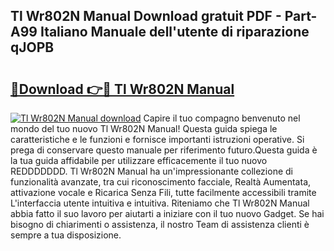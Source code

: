 ## Tl Wr802N Manual Download gratuit PDF - Part-A99 Italiano Manuale dell'utente di riparazione qJOPB

# <h2><a href="http://dfc0jh.blite.top/?on=Tl+Wr802N+Manual">🔗Download 👉🔴 Tl Wr802N Manual</a></h2>

[![Tl Wr802N Manual download](https://i.imgur.com/lujVjoI.png)](http://dfc0jh.blite.top/?on=Tl+Wr802N+Manual)
Capire il tuo compagno benvenuto nel mondo del tuo nuovo Tl Wr802N Manual! Questa guida spiega le caratteristiche e le funzioni e fornisce importanti istruzioni operative. Si prega di conservare questo manuale per riferimento futuro.Questa guida è la tua guida affidabile per utilizzare efficacemente il tuo nuovo REDDDDDDD. Tl Wr802N Manual ha un'impressionante collezione di funzionalità avanzate, tra cui riconoscimento facciale, Realtà Aumentata, attivazione vocale e Ricarica Senza Fili, tutte facilmente accessibili tramite L'interfaccia utente intuitiva e intuitiva. Riteniamo che Tl Wr802N Manual abbia fatto il suo lavoro per aiutarti a iniziare con il tuo nuovo Gadget. Se hai bisogno di chiarimenti o assistenza, il nostro Team di assistenza clienti è sempre a tua disposizione.
